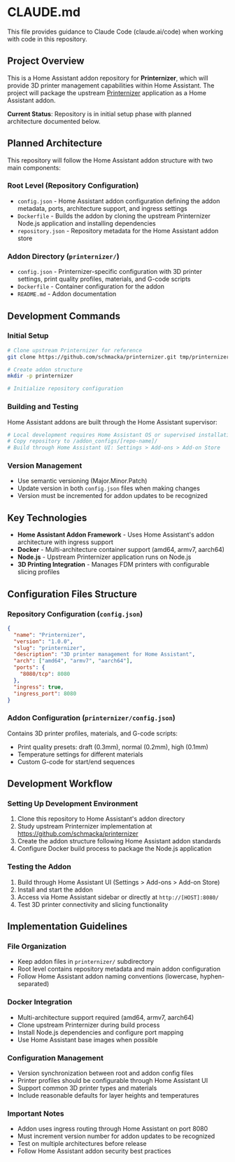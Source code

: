 # CLAUDE.md

This file provides guidance to Claude Code (claude.ai/code) when working with code in this repository.

## Project Overview

This is a Home Assistant addon repository for **Printernizer**, which will provide 3D printer management capabilities within Home Assistant. The project will package the upstream [Printernizer](https://github.com/schmacka/printernizer) application as a Home Assistant addon.

**Current Status**: Repository is in initial setup phase with planned architecture documented below.

## Planned Architecture

This repository will follow the Home Assistant addon structure with two main components:

### Root Level (Repository Configuration)
- `config.json` - Home Assistant addon configuration defining the addon metadata, ports, architecture support, and ingress settings
- `Dockerfile` - Builds the addon by cloning the upstream Printernizer Node.js application and installing dependencies
- `repository.json` - Repository metadata for the Home Assistant addon store

### Addon Directory (`printernizer/`)
- `config.json` - Printernizer-specific configuration with 3D printer settings, print quality profiles, materials, and G-code scripts
- `Dockerfile` - Container configuration for the addon
- `README.md` - Addon documentation

## Development Commands

### Initial Setup
```bash
# Clone upstream Printernizer for reference
git clone https://github.com/schmacka/printernizer.git tmp/printernizer

# Create addon structure
mkdir -p printernizer

# Initialize repository configuration
```

### Building and Testing
Home Assistant addons are built through the Home Assistant supervisor:
```bash
# Local development requires Home Assistant OS or supervised installation
# Copy repository to /addon_configs/[repo-name]/
# Build through Home Assistant UI: Settings > Add-ons > Add-on Store
```

### Version Management
- Use semantic versioning (Major.Minor.Patch)
- Update version in both `config.json` files when making changes
- Version must be incremented for addon updates to be recognized

## Key Technologies

- **Home Assistant Addon Framework** - Uses Home Assistant's addon architecture with ingress support
- **Docker** - Multi-architecture container support (amd64, armv7, aarch64)
- **Node.js** - Upstream Printernizer application runs on Node.js
- **3D Printing Integration** - Manages FDM printers with configurable slicing profiles

## Configuration Files Structure

### Repository Configuration (`config.json`)
```json
{
  "name": "Printernizer",
  "version": "1.0.0",
  "slug": "printernizer",
  "description": "3D printer management for Home Assistant",
  "arch": ["amd64", "armv7", "aarch64"],
  "ports": {
    "8080/tcp": 8080
  },
  "ingress": true,
  "ingress_port": 8080
}
```

### Addon Configuration (`printernizer/config.json`)
Contains 3D printer profiles, materials, and G-code scripts:
- Print quality presets: draft (0.3mm), normal (0.2mm), high (0.1mm)
- Temperature settings for different materials
- Custom G-code for start/end sequences

## Development Workflow

### Setting Up Development Environment
1. Clone this repository to Home Assistant's addon directory
2. Study upstream Printernizer implementation at https://github.com/schmacka/printernizer
3. Create the addon structure following Home Assistant addon standards
4. Configure Docker build process to package the Node.js application

### Testing the Addon
1. Build through Home Assistant UI (Settings > Add-ons > Add-on Store)
2. Install and start the addon
3. Access via Home Assistant sidebar or directly at `http://[HOST]:8080/`
4. Test 3D printer connectivity and slicing functionality

## Implementation Guidelines

### File Organization
- Keep addon files in `printernizer/` subdirectory
- Root level contains repository metadata and main addon configuration
- Follow Home Assistant addon naming conventions (lowercase, hyphen-separated)

### Docker Integration
- Multi-architecture support required (amd64, armv7, aarch64)
- Clone upstream Printernizer during build process
- Install Node.js dependencies and configure port mapping
- Use Home Assistant base images when possible

### Configuration Management
- Version synchronization between root and addon config files
- Printer profiles should be configurable through Home Assistant UI
- Support common 3D printer types and materials
- Include reasonable defaults for layer heights and temperatures

### Important Notes
- Addon uses ingress routing through Home Assistant on port 8080
- Must increment version number for addon updates to be recognized
- Test on multiple architectures before release
- Follow Home Assistant addon security best practices